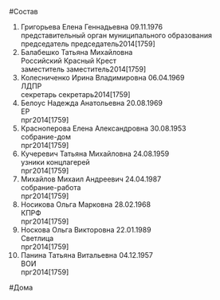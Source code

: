 #Состав  
1. Григорьева Елена Геннадьевна 09.11.1976  
    представительный орган муниципального образования  
    председатель председатель2014[1759]  
2. Балабешко Татьяна Михайловна  
    Российский Красный Крест  
    заместитель заместитель2014[1759]  
3. Колесниченко Ирина Владимировна 06.04.1969  
    ЛДПР  
    секретарь секретарь2014[1759]  
4. Белоус Надежда Анатольевна 20.08.1969  
    ЕР  
    прг2014[1759]  
5. Красноперова Елена Александровна 30.08.1953  
    собрание-дом  
    прг2014[1759]  
6. Кучеревич Татьяна Михайловна 24.08.1959  
    узники концлагерей  
    прг2014[1759]  
7. Михайлов Михаил Андреевич 24.04.1987  
    собрание-работа  
    прг2014[1759]  
8. Носикова Ольга Марковна 28.02.1968  
    КПРФ  
    прг2014[1759]  
9. Носкова Ольга Викторовна 22.01.1989  
    Светлица  
    прг2014[1759]  
10. Панина Татьяна Витальевна 04.12.1957  
    ВОИ  
    прг2014[1759]  
  
#Дома  
